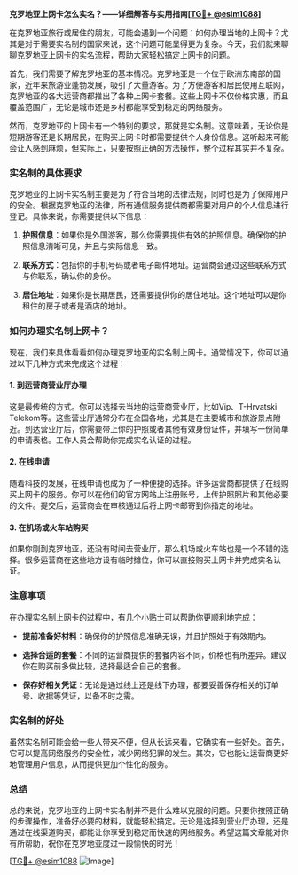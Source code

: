 **克罗地亚上网卡怎么实名？——详细解答与实用指南[[TG💪+ @esim1088](https://t.me/s/esim1088)]**

在克罗地亚旅行或居住的朋友，可能会遇到一个问题：如何办理当地的上网卡？尤其是对于需要实名制的国家来说，这个问题可能显得更为复杂。今天，我们就来聊聊克罗地亚上网卡的实名流程，帮助大家轻松搞定上网卡的问题。

首先，我们需要了解克罗地亚的基本情况。克罗地亚是一个位于欧洲东南部的国家，近年来旅游业蓬勃发展，吸引了大量游客。为了方便游客和居民使用互联网，克罗地亚的各大运营商都推出了各种上网卡套餐。这些上网卡不仅价格实惠，而且覆盖范围广，无论是城市还是乡村都能享受到稳定的网络服务。

然而，克罗地亚的上网卡有一个特别的要求，那就是实名制。这意味着，无论你是短期游客还是长期居民，在购买上网卡时都需要提供个人身份信息。这听起来可能会让人感到麻烦，但实际上，只要按照正确的方法操作，整个过程其实并不复杂。

### 实名制的具体要求

克罗地亚的上网卡实名制主要是为了符合当地的法律法规，同时也是为了保障用户的安全。根据克罗地亚的法律，所有通信服务提供商都需要对用户的个人信息进行登记。具体来说，你需要提供以下信息：

1. **护照信息**：如果你是外国游客，那么你需要提供有效的护照信息。确保你的护照信息清晰可见，并且与实际信息一致。
   
2. **联系方式**：包括你的手机号码或者电子邮件地址。运营商会通过这些联系方式与你联系，确认你的身份。

3. **居住地址**：如果你是长期居民，还需要提供你的居住地址。这个地址可以是你租住的房子或者是酒店的地址。

### 如何办理实名制上网卡？

现在，我们来具体看看如何办理克罗地亚的实名制上网卡。通常情况下，你可以通过以下几种方式来完成这个过程：

#### 1. 到运营商营业厅办理

这是最传统的方式。你可以选择去当地的运营商营业厅，比如Vip、T-Hrvatski Telekom等。这些营业厅通常分布在全国各地，尤其是在主要城市和旅游景点附近。到达营业厅后，你需要带上你的护照或者其他有效身份证件，并填写一份简单的申请表格。工作人员会帮助你完成实名认证的过程。

#### 2. 在线申请

随着科技的发展，在线申请也成为了一种便捷的选择。许多运营商都提供了在线购买上网卡的服务。你可以在他们的官方网站上注册账号，上传护照照片和其他必要的文件。提交后，运营商会在审核通过后将上网卡邮寄到你指定的地址。

#### 3. 在机场或火车站购买

如果你刚到克罗地亚，还没有时间去营业厅，那么机场或火车站也是一个不错的选择。很多运营商在这些地方设有临时摊位，你可以直接购买上网卡并完成实名认证。

### 注意事项

在办理实名制上网卡的过程中，有几个小贴士可以帮助你更顺利地完成：

- **提前准备好材料**：确保你的护照信息准确无误，并且护照处于有效期内。
  
- **选择合适的套餐**：不同的运营商提供的套餐内容不同，价格也有所差异。建议你在购买前多做比较，选择最适合自己的套餐。

- **保存好相关凭证**：无论是通过线上还是线下办理，都要妥善保存相关的订单号、收据等凭证，以备不时之需。

### 实名制的好处

虽然实名制可能会给一些人带来不便，但从长远来看，它确实有一些好处。首先，它可以提高网络服务的安全性，减少网络犯罪的发生。其次，它也能让运营商更好地管理用户信息，从而提供更加个性化的服务。

### 总结

总的来说，克罗地亚的上网卡实名制并不是什么难以克服的问题。只要你按照正确的步骤操作，准备好必要的材料，就能轻松搞定。无论是选择到营业厅办理，还是通过在线渠道购买，都能让你享受到稳定而快速的网络服务。希望这篇文章能对你有所帮助，祝你在克罗地亚度过一段愉快的时光！

[[TG💪+ @esim1088](https://t.me/s/esim1088) ![Image](https://i.postimg.cc/4NQfJmqS/Snipaste-2025-05-13-00-14-12.png)]